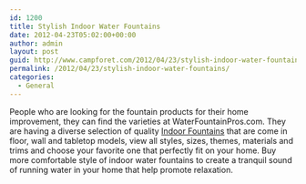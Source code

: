 ```yaml
---
id: 1200
title: Stylish Indoor Water Fountains
date: 2012-04-23T05:02:00+00:00
author: admin
layout: post
guid: http://www.campforet.com/2012/04/23/stylish-indoor-water-fountains/
permalink: /2012/04/23/stylish-indoor-water-fountains/
categories:
  - General
---
```

People who are looking for the fountain products for their home improvement, they can find the varieties at WaterFountainPros.com. They are having a diverse selection of quality [Indoor Fountains](http://www.waterfountainpros.com/indoor-fountains) that are come in floor, wall and tabletop models, view all styles, sizes, themes, materials and trims and choose your favorite one that perfectly fit on your home. Buy more comfortable style of indoor water fountains to create a tranquil sound of running water in your home that help promote relaxation.
